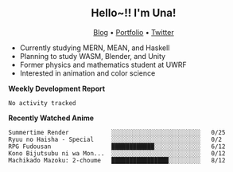 <h2 align="center">
  Hello~!! I'm Una!
</h2>

<p align="center">
  <a href="https://anarchy.website/">Blog</a> &bull;
  <a href="https://una-ada.github.io/">Portfolio</a> &bull;
  <a href="https://twitter.com/xn__z7x">Twitter</a>
</p>

- Currently studying MERN, MEAN, and Haskell
- Planning to study WASM, Blender, and Unity
- Former physics and mathematics student at UWRF
- Interested in animation and color science

**Weekly Development Report**

<!--START_SECTION:waka-->

```text
No activity tracked
```

<!--END_SECTION:waka-->

**Recently Watched Anime**

<!-- RECENT-ANIME:START -->

    Summertime Render            ░░░░░░░░░░░░░░░░░░░░░░░░░   0/25
    Ryuu no Haisha - Special     ░░░░░░░░░░░░░░░░░░░░░░░░░   0/2
    RPG Fudousan                 ████████████░░░░░░░░░░░░░   6/12
    Kono Bijutsubu ni wa Mon...  ░░░░░░░░░░░░░░░░░░░░░░░░░   0/12
    Machikado Mazoku: 2-choume   ████████████████░░░░░░░░░   8/12
<!-- RECENT-ANIME:END -->
